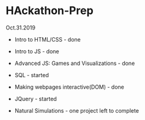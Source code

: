 # HAckathon-Prep

Oct.31.2019

  + Intro to HTML/CSS - done
  
  + Intro to JS - done
  
  + Advanced JS: Games and Visualizations - done
  
  + SQL - started
  
  + Making webpages interactive(DOM) - done
  
  + JQuery - started
  
  + Natural Simulations - one project left to complete
